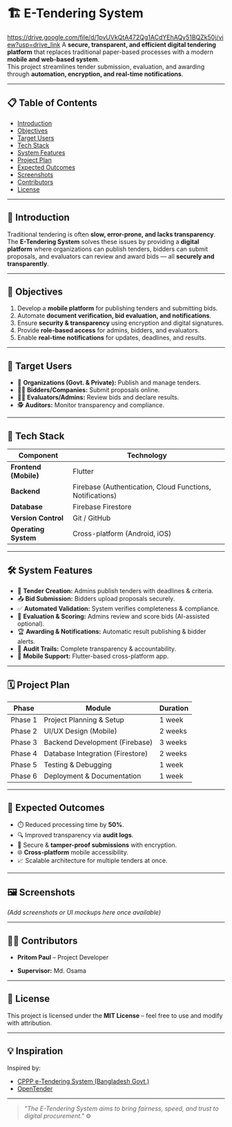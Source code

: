 # 🏗️ E-Tendering System
https://drive.google.com/file/d/1pvUVkQtA472Qg1ACdYEhAQy51BQZk50j/view?usp=drive_link
A **secure, transparent, and efficient digital tendering platform** that replaces traditional paper-based processes with a modern **mobile and web-based system**.  
This project streamlines tender submission, evaluation, and awarding through **automation, encryption, and real-time notifications**.

---

## 📋 Table of Contents
- [Introduction](#introduction)
- [Objectives](#objectives)
- [Target Users](#target-users)
- [Tech Stack](#tech-stack)
- [System Features](#system-features)
- [Project Plan](#project-plan)
- [Expected Outcomes](#expected-outcomes)
- [Screenshots](#screenshots)
- [Contributors](#contributors)
- [License](#license)

---

## 🚀 Introduction
Traditional tendering is often **slow, error-prone, and lacks transparency**.  
The **E-Tendering System** solves these issues by providing a **digital platform** where organizations can publish tenders, bidders can submit proposals, and evaluators can review and award bids — all **securely and transparently**.

---

## 🎯 Objectives
1. Develop a **mobile platform** for publishing tenders and submitting bids.  
2. Automate **document verification, bid evaluation, and notifications**.  
3. Ensure **security & transparency** using encryption and digital signatures.  
4. Provide **role-based access** for admins, bidders, and evaluators.  
5. Enable **real-time notifications** for updates, deadlines, and results.

---

## 👥 Target Users
- 🏢 **Organizations (Govt. & Private):** Publish and manage tenders.  
- 👨‍💼 **Bidders/Companies:** Submit proposals online.  
- 🧑‍⚖️ **Evaluators/Admins:** Review bids and declare results.  
- 🕵️ **Auditors:** Monitor transparency and compliance.

---

## 🧠 Tech Stack
| Component | Technology |
|------------|-------------|
| **Frontend (Mobile)** | Flutter |
| **Backend** | Firebase (Authentication, Cloud Functions, Notifications) |
| **Database** | Firebase Firestore |
| **Version Control** | Git / GitHub |
| **Operating System** | Cross-platform (Android, iOS) |

---

## 🛠️ System Features
- 📰 **Tender Creation:** Admins publish tenders with deadlines & criteria.  
- 📤 **Bid Submission:** Bidders upload proposals securely.  
- ✅ **Automated Validation:** System verifies completeness & compliance.  
- 🧮 **Evaluation & Scoring:** Admins review and score bids (AI-assisted optional).  
- 🏆 **Awarding & Notifications:** Automatic result publishing & bidder alerts.  
- 🧾 **Audit Trails:** Complete transparency & accountability.  
- 📱 **Mobile Support:** Flutter-based cross-platform app.

---

## 🗓️ Project Plan

| Phase | Module | Duration |
|--------|---------|-----------|
| Phase 1 | Project Planning & Setup | 1 week |
| Phase 2 | UI/UX Design (Mobile) | 2 weeks |
| Phase 3 | Backend Development (Firebase) | 3 weeks |
| Phase 4 | Database Integration (Firestore) | 2 weeks |
| Phase 5 | Testing & Debugging | 1 week |
| Phase 6 | Deployment & Documentation | 1 week |

---

## 🎯 Expected Outcomes
- ⏱️ Reduced processing time by **50%**.  
- 🔍 Improved transparency via **audit logs**.  
- 🔐 Secure & **tamper-proof submissions** with encryption.  
- 🌐 **Cross-platform** mobile accessibility.  
- 📈 Scalable architecture for multiple tenders at once.

---

## 🖼️ Screenshots
*(Add screenshots or UI mockups here once available)*

---

## 👩‍💻 Contributors
- **Pritom Paul** – Project Developer  

- **Supervisor:** Md. Osama

---

## 🪪 License
This project is licensed under the **MIT License** – feel free to use and modify with attribution.

---

## 💡 Inspiration
Inspired by:
- [CPPP e-Tendering System (Bangladesh Govt.)](https://www.eprocure.gov.bd/)
- [OpenTender](https://opentender.net/)

---

> _"The E-Tendering System aims to bring fairness, speed, and trust to digital procurement."_ ⚙️
